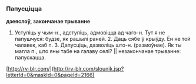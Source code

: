 ### Папусціцца
**дзеяслоў, закончанае трыванне**

1. Уступіць у чым-н., адступіць, адмовіцца ад чаго-н. Тут я не папушчуся: будзе, як рашылі раней. 2. Даць сябе ў крыўду. Ён не той чалавек, каб п. 3. Дапусціць, дазволіць што-н. (размоўнае). Як ты магла п., што яны табе на галаву селі? || незакончанае трыванне: папускацца.

<a rel="author">[http://rv-blr.com/](http://rv-blr.com/slounik.jsp?letterId=0&maskId=0&pageId=2166)</a>
